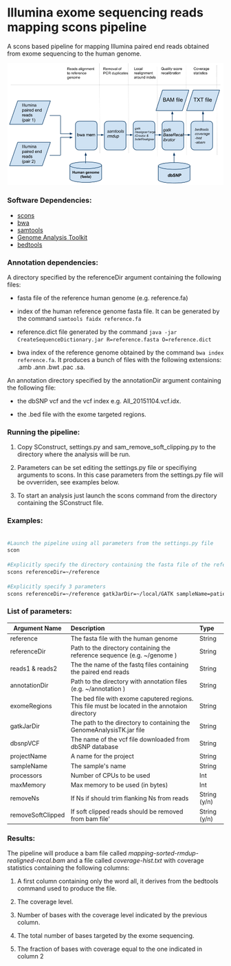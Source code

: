 # Illumina exome sequencing reads mapping scons pipeline

A scons based pipeline for mapping Illumina paired end reads obtained from exome sequencing to the human genome.

<p align="center">
  <img src="bwa-mem-single-sample.png" >
</p>

### Software Dependencies:
* [scons](http://scons.org/)
* [bwa](http://bio-bwa.sourceforge.net/)
* [samtools](http://www.htslib.org/)
* [Genome Analysis Toolkit](https://software.broadinstitute.org/gatk/)
* [bedtools](http://bedtools.readthedocs.io/)


### Annotation dependencies:

A directory specified by the referenceDir argument containing the following files:

* fasta file of the reference human genome (e.g. reference.fa)

* index of the human reference genome fasta file. It can be generated by the command `samtools faidx reference.fa`

* reference.dict file generated by the command `java -jar CreateSequenceDictionary.jar R=reference.fasta O=reference.dict ` 

* bwa index of the reference genome obtained by the command `bwa index reference.fa`. It produces a bunch of files with the following extensions: .amb .ann .bwt .pac .sa.

An annotation directory specified by the annotationDir argument containing the following file:

* the dbSNP vcf and the vcf index e.g. All_20151104.vcf.idx.

* the .bed file with the exome targeted regions. 




### Running the pipeline:


1. Copy SConstruct, settings.py and sam_remove_soft_clipping.py to the directory where the analysis will be run.

2. Parameters can be set editing the settings.py file or specifiying arguments to scons. In this case parameters from the settings.py file will be ovverriden, see examples below.

2. To start an analysis just launch the scons command from the directory containing the SConstruct file. 


### Examples:

```bash

#Launch the pipeline using all parameters from the settings.py file
scon

#Explicitly specify the directory containing the fasta file of the reference genome
scons referenceDir=~/reference

#Explicitly specify 3 parameters
scons referenceDir=~/reference gatkJarDir=~/local/GATK sampleName=patient1

```


### List of parameters:

| Argument Name        | Description| Type |
| ------------- |:-------------| :-------------|
| reference      | The fasta file with the human genome| String |
| referenceDir | Path to the directory containing the reference sequence (e.g. ~/genome ) | String |
| reads1 & reads2 | The the name of the fastq files containing the paired end reads | String |
| annotationDir | Path to the directory with annotation files (e.g. ~/annotation ) | String |
| exomeRegions| The bed file with exome caputered regions. This file must be located in the annotaion directory | String |
| gatkJarDir | The path to the directory to containing the GenomeAnalysisTK.jar file | String |
| dbsnpVCF | The name of the vcf file downloaded from dbSNP database | String |
| projectName |  A name for the project | String |
| sampleName | The sample's name | String |
| processors | Number of CPUs to be used | Int |
| maxMemory | Max memory to be used (in bytes) | Int |
| removeNs | If Ns if should trim flanking Ns from reads | String (y/n) |
| removeSoftClipped | If soft clipped reads should be removed from bam file' | String (y/n) |


### Results:

The pipeline will produce a bam file called *mapping-sorted-rmdup-realigned-recal.bam* and a file called *coverage-hist.txt* with coverage statistics containing the following columns:

1. A first column containing only the word all, it derives from the bedtools command used to produce the file.

2. The coverage level.

3. Number of bases with the coverage level indicated by the previous column.

4. The total number of bases targeted by the exome sequencing.

5. The fraction of bases with coverage equal to the one indicated in column 2
